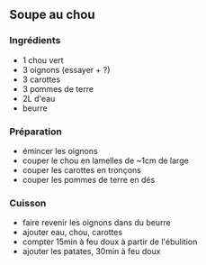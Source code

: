 ## Soupe au chou

### Ingrédients

- 1 chou vert
- 3 oignons (essayer + ?)
- 3 carottes
- 3 pommes de terre
- 2L d'eau
- beurre

### Préparation

- émincer les oignons
- couper le chou en lamelles de ~1cm de large
- couper les carottes en tronçons
- couper les pommes de terre en dés

### Cuisson

- faire revenir les oignons dans du beurre
- ajouter eau, chou, carottes
- compter 15min à feu doux à partir de l'ébulition
- ajouter les patates, 30min à feu doux
